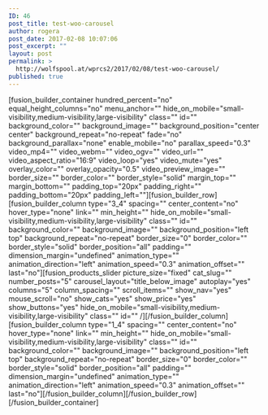 ```yaml
---
ID: 46
post_title: test-woo-carousel
author: rogera
post_date: 2017-02-08 10:07:06
post_excerpt: ""
layout: post
permalink: >
  http://wolfspool.at/wprcs2/2017/02/08/test-woo-carousel/
published: true
---
```

[fusion_builder_container hundred_percent="no" equal_height_columns="no" menu_anchor="" hide_on_mobile="small-visibility,medium-visibility,large-visibility" class="" id="" background_color="" background_image="" background_position="center center" background_repeat="no-repeat" fade="no" background_parallax="none" enable_mobile="no" parallax_speed="0.3" video_mp4="" video_webm="" video_ogv="" video_url="" video_aspect_ratio="16:9" video_loop="yes" video_mute="yes" overlay_color="" overlay_opacity="0.5" video_preview_image="" border_size="" border_color="" border_style="solid" margin_top="" margin_bottom="" padding_top="20px" padding_right="" padding_bottom="20px" padding_left=""][fusion_builder_row][fusion_builder_column type="3_4" spacing="" center_content="no" hover_type="none" link="" min_height="" hide_on_mobile="small-visibility,medium-visibility,large-visibility" class="" id="" background_color="" background_image="" background_position="left top" background_repeat="no-repeat" border_size="0" border_color="" border_style="solid" border_position="all" padding="" dimension_margin="undefined" animation_type="" animation_direction="left" animation_speed="0.3" animation_offset="" last="no"][fusion_products_slider picture_size="fixed" cat_slug="" number_posts="5" carousel_layout="title_below_image" autoplay="yes" columns="5" column_spacing="" scroll_items="" show_nav="yes" mouse_scroll="no" show_cats="yes" show_price="yes" show_buttons="yes" hide_on_mobile="small-visibility,medium-visibility,large-visibility" class="" id="" /][/fusion_builder_column][fusion_builder_column type="1_4" spacing="" center_content="no" hover_type="none" link="" min_height="" hide_on_mobile="small-visibility,medium-visibility,large-visibility" class="" id="" background_color="" background_image="" background_position="left top" background_repeat="no-repeat" border_size="0" border_color="" border_style="solid" border_position="all" padding="" dimension_margin="undefined" animation_type="" animation_direction="left" animation_speed="0.3" animation_offset="" last="no"][/fusion_builder_column][/fusion_builder_row][/fusion_builder_container]
